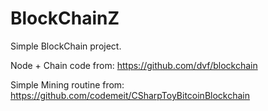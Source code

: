 # BlockChainZ

Simple BlockChain project.

Node + Chain code from: https://github.com/dvf/blockchain

Simple Mining routine from: https://github.com/codemeit/CSharpToyBitcoinBlockchain